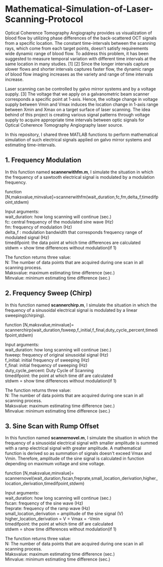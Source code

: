 # Mathematical-Simulation-of-Laser-Scanning-Protocol

Optical Coherence Tomography Angiography provides us visualization of blood flow by utilizing phase differences of the back-scattered OCT signals from a specific location. The constant time-intervals between the scanning rays, which come from each target points, doesn’t satisfy requirements wide dynamic range of blood flow. To address this problem, it has been suggested to measure temporal variation with different time intervals at the same location in many studies. [1] [2] Since the longer intervals capture slower flows and shorter intervals captures faster flow, the dynamic range of blood flow imaging increases as the variety and range of time intervals increase. 

Laser scanning can be controlled by galvo mirror systems and by a voltage supply. [3] The voltage that we apply on a galvanometric beam scanner corresponds a specific point at 1-axis. Hence, the voltage change in voltage supply between Vmin and Vmax induces the location change in 1-axis range between Xmin and Xmax on a target surface of laser scanning. The idea behind of this project is creating various signal patterns through voltage supply to acquire appropriate time intervals between optic signals for Optical Coherence Tomography Angiography laser source. 

In this repository, I shared three MATLAB functions to perform mathematical simulation of such electrical signals applied on galvo mirror systems and estimating time-intervals.

## 1. Frequency Modulation
In this function named **scannerwithfm.m**, I simulate the situation in which the frequency of a sawtooth electrical signal is modulated by a modulation frequency. 

function [N,maksvalue,minvalue]=scannerwithfm(wait_duration,fc,fm,delta_f,timedifpoint,stdwm)

Input arguments:  
wait_duration: how long scanning will continue (sec.)  
fc: central frequency of the modulated sine wave (Hz)                  
fm: frequency of modulation (Hz)                  
delta_f : modulation bandwidth that corresponds frequency range of modulated signal (Hz)                   
timedifpoint: the data point at which time differences are calculated   
stdwm = show time differences without modulation(if 1)   
  
The function returns three value:  
N: The number of data points that are acquired during one scan in all scanning process.  
Maksvalue: maximum estimating time difference (sec.)  
Minvalue: minimum estimating time difference (sec.)  

## 2. Frequency Sweep (Chirp)
In this function named **scannerchirp.m**, I simulate the situation in which the frequency of a sinusoidal electrical signal is modulated by a linear sweeping(chirping).  
  
function [N,maksvalue,minvalue]= scannerchirp(wait_duration,fsweep,f_initial,f_final,duty_cycle_percent,timedifpoint,stdwm)  
  
Input arguments:  
wait_duration: how long scanning will continue (sec.)  
fsweep: frequency of original sinusoidal signal (Hz)  
f_initial: initial frequency of sweeping (Hz)  
f_final: initial frequency of sweeping (Hz)    
duty_cycle_percent:  Duty Cycle of Scanning  
timedifpoint: the point at which time dif are calculated  
stdwm = show time differences without modulation(if 1)        
  
The function returns three value:   
N: The number of data points that are acquired during one scan in all scanning process.  
Maksvalue: maximum estimating time difference (sec.)  
Minvalue: minimum estimating time difference (sec.)  

## 3. Sine Scan with Rump Offset
In this function named **scannernovel.m**, I simulate the situation in which the frequency of a sinusoidal electrical signal with smaller amplitude is summed with a ramp electrical signal with greater amplitude. A mathematical function is derived so as summation of signals doesn't exceed Vmax and Vmin. Therefore, amplitude of the sine signal is calculated in function depending on maximum voltage and sine voltage.  
  
function [N,maksvalue,minvalue]= scannernovel(wait_duration,fscan,freprate,small_location_derivation,higher_location_derivation,timedifpoint,stdwm)  
  
Input arguments:   
wait_duration: how long scanning will continue (sec.)        
fscan: frequency of the sine wave (Hz)  
freprate: frequency of the ramp wave (Hz)        
small_location_derivation = amplitude of the sine signal (V)  
higher_location_derivation = V = Vmax = -Vmin  
timedifpoint: the point at which time dif are calculated   
stdwm = show time differences without modulation(if 1)   
  
The function returns three value:  
N: The number of data points that are acquired during one scan in all scanning process.  
Maksvalue: maximum estimating time difference (sec.)  
Minvalue: minimum estimating time difference (sec.)  






